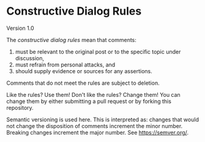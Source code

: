 # Constructive Dialog Rules

Version 1.0

The _constructive dialog rules_ mean that comments:

1. must be relevant to the original post or to the specific topic under discussion,
2. must refrain from personal attacks, and
3. should supply evidence or sources for any assertions.

Comments that do not meet the rules are subject to deletion.

Like the rules?  Use them!  Don't like the rules?  Change them!  You can change them by either submitting a pull request or by forking this repository.

Semantic versioning is used here.  This is interpreted as: changes that would not change the disposition of comments increment the minor number.  Breaking changes increment the major number.  See https://semver.org/.
